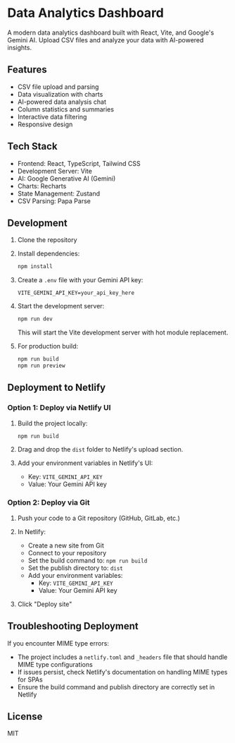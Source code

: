 # Data Analytics Dashboard

A modern data analytics dashboard built with React, Vite, and Google's Gemini AI. Upload CSV files and analyze your data with AI-powered insights.

## Features

- CSV file upload and parsing
- Data visualization with charts
- AI-powered data analysis chat
- Column statistics and summaries
- Interactive data filtering
- Responsive design

## Tech Stack

- Frontend: React, TypeScript, Tailwind CSS
- Development Server: Vite
- AI: Google Generative AI (Gemini)
- Charts: Recharts
- State Management: Zustand
- CSV Parsing: Papa Parse

## Development

1. Clone the repository
2. Install dependencies:
   ```bash
   npm install
   ```
3. Create a `.env` file with your Gemini API key:
   ```
   VITE_GEMINI_API_KEY=your_api_key_here
   ```
4. Start the development server:
   ```bash
   npm run dev
   ```
   This will start the Vite development server with hot module replacement.

5. For production build:
   ```bash
   npm run build
   npm run preview
   ```

## Deployment to Netlify

### Option 1: Deploy via Netlify UI

1. Build the project locally:
   ```bash
   npm run build
   ```

2. Drag and drop the `dist` folder to Netlify's upload section.

3. Add your environment variables in Netlify's UI:
   - Key: `VITE_GEMINI_API_KEY`
   - Value: Your Gemini API key

### Option 2: Deploy via Git

1. Push your code to a Git repository (GitHub, GitLab, etc.)

2. In Netlify:
   - Create a new site from Git
   - Connect to your repository
   - Set the build command to: `npm run build`
   - Set the publish directory to: `dist`
   - Add your environment variables:
     - Key: `VITE_GEMINI_API_KEY`
     - Value: Your Gemini API key

3. Click "Deploy site"

## Troubleshooting Deployment

If you encounter MIME type errors:
- The project includes a `netlify.toml` and `_headers` file that should handle MIME type configurations
- If issues persist, check Netlify's documentation on handling MIME types for SPAs
- Ensure the build command and publish directory are correctly set in Netlify

## License

MIT

 